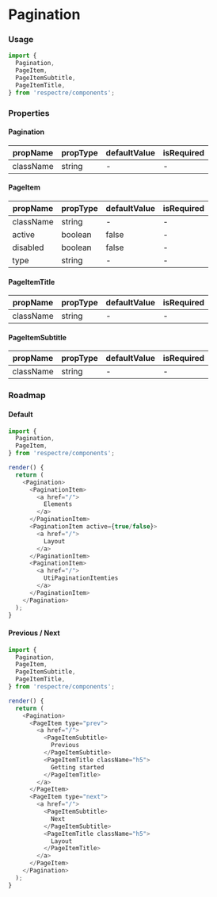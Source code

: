 # Pagination

<!-- STORY -->

### Usage

```js
import {
  Pagination,
  PageItem,
  PageItemSubtitle,
  PageItemTitle,
} from 'respectre/components';
```

### Properties

#### Pagination

| propName  | propType | defaultValue | isRequired |
| --------- | -------- | ------------ | ---------- |
| className | string   | -            | -          |

#### PageItem

| propName  | propType | defaultValue | isRequired |
| --------- | -------- | ------------ | ---------- |
| className | string   | -            | -          |
| active    | boolean  | false        | -          |
| disabled  | boolean  | false        | -          |
| type      | string   | -            | -          |

#### PageItemTitle

| propName  | propType | defaultValue | isRequired |
| --------- | -------- | ------------ | ---------- |
| className | string   | -            | -          |

#### PageItemSubtitle

| propName  | propType | defaultValue | isRequired |
| --------- | -------- | ------------ | ---------- |
| className | string   | -            | -          |

### Roadmap

#### Default

```js
import {
  Pagination,
  PageItem,
} from 'respectre/components';

render() {
  return (
    <Pagination>
      <PaginationItem>
        <a href="/">
          Elements
        </a>
      </PaginationItem>
      <PaginationItem active={true/false}>
        <a href="/">
          Layout
        </a>
      </PaginationItem>
      <PaginationItem>
        <a href="/">
          UtiPaginationItemties
        </a>
      </PaginationItem>
    </Pagination>
  );
}
```

#### Previous / Next

```js
import {
  Pagination,
  PageItem,
  PageItemSubtitle,
  PageItemTitle,
} from 'respectre/components';

render() {
  return (
    <Pagination>
      <PageItem type="prev">
        <a href="/">
          <PageItemSubtitle>
            Previous
          </PageItemSubtitle>
          <PageItemTitle className="h5">
            Getting started
          </PageItemTitle>
        </a>
      </PageItem>
      <PageItem type="next">
        <a href="/">
          <PageItemSubtitle>
            Next
          </PageItemSubtitle>
          <PageItemTitle className="h5">
            Layout
          </PageItemTitle>
        </a>
      </PageItem>
    </Pagination>
  );
}
```
